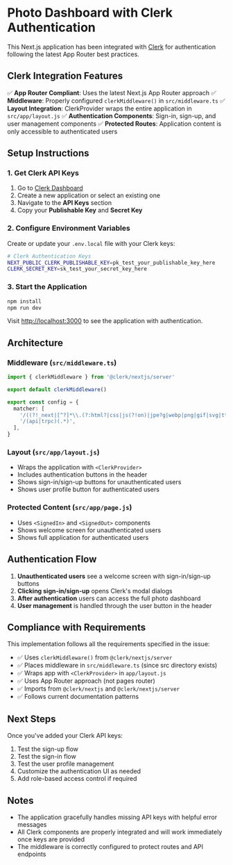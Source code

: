 # Photo Dashboard with Clerk Authentication

This Next.js application has been integrated with [Clerk](https://clerk.com/) for authentication following the latest App Router best practices.

## Clerk Integration Features

✅ **App Router Compliant**: Uses the latest Next.js App Router approach
✅ **Middleware**: Properly configured `clerkMiddleware()` in `src/middleware.ts`
✅ **Layout Integration**: ClerkProvider wraps the entire application in `src/app/layout.js`
✅ **Authentication Components**: Sign-in, sign-up, and user management components
✅ **Protected Routes**: Application content is only accessible to authenticated users

## Setup Instructions

### 1. Get Clerk API Keys

1. Go to [Clerk Dashboard](https://dashboard.clerk.com/)
2. Create a new application or select an existing one
3. Navigate to the **API Keys** section
4. Copy your **Publishable Key** and **Secret Key**

### 2. Configure Environment Variables

Create or update your `.env.local` file with your Clerk keys:

```bash
# Clerk Authentication Keys
NEXT_PUBLIC_CLERK_PUBLISHABLE_KEY=pk_test_your_publishable_key_here
CLERK_SECRET_KEY=sk_test_your_secret_key_here
```

### 3. Start the Application

```bash
npm install
npm run dev
```

Visit [http://localhost:3000](http://localhost:3000) to see the application with authentication.

## Architecture

### Middleware (`src/middleware.ts`)
```typescript
import { clerkMiddleware } from '@clerk/nextjs/server'

export default clerkMiddleware()

export const config = {
  matcher: [
    '/((?!_next|[^?]*\\.(?:html?|css|js(?!on)|jpe?g|webp|png|gif|svg|ttf|woff2?|ico|csv|docx?|xlsx?|zip|webmanifest)).*)',
    '/(api|trpc)(.*)',
  ],
}
```

### Layout (`src/app/layout.js`)
- Wraps the application with `<ClerkProvider>`
- Includes authentication buttons in the header
- Shows sign-in/sign-up buttons for unauthenticated users
- Shows user profile button for authenticated users

### Protected Content (`src/app/page.js`)
- Uses `<SignedIn>` and `<SignedOut>` components
- Shows welcome screen for unauthenticated users
- Shows full application for authenticated users

## Authentication Flow

1. **Unauthenticated users** see a welcome screen with sign-in/sign-up buttons
2. **Clicking sign-in/sign-up** opens Clerk's modal dialogs
3. **After authentication** users can access the full photo dashboard
4. **User management** is handled through the user button in the header

## Compliance with Requirements

This implementation follows all the requirements specified in the issue:

- ✅ Uses `clerkMiddleware()` from `@clerk/nextjs/server`
- ✅ Places middleware in `src/middleware.ts` (since src directory exists)
- ✅ Wraps app with `<ClerkProvider>` in `app/layout.js`
- ✅ Uses App Router approach (not pages router)
- ✅ Imports from `@clerk/nextjs` and `@clerk/nextjs/server`
- ✅ Follows current documentation patterns

## Next Steps

Once you've added your Clerk API keys:

1. Test the sign-up flow
2. Test the sign-in flow  
3. Test the user profile management
4. Customize the authentication UI as needed
5. Add role-based access control if required

## Notes

- The application gracefully handles missing API keys with helpful error messages
- All Clerk components are properly integrated and will work immediately once keys are provided
- The middleware is correctly configured to protect routes and API endpoints